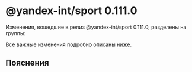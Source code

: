 # @yandex-int/sport 0.111.0

<!-- ЧЕЛОВЕЧЕСКОЕ ВСТУПЛЕНИЕ -->

Изменения, вошедшие в релиз @yandex-int/sport 0.111.0, разделены на группы:

Все важные изменения подробно описаны [ниже](#Пояснения).

## Пояснения

